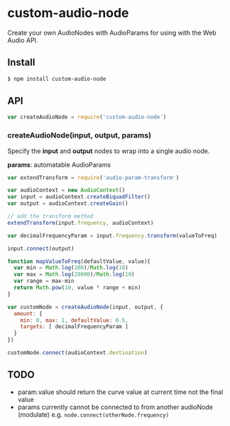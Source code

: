 custom-audio-node
===

Create your own AudioNodes with AudioParams for using with the Web Audio API. 

## Install

```bash
$ npm install custom-audio-node
```

## API

```js
var createAudioNode = require('custom-audio-node')
```

### createAudioNode(input, output, params)

Specify the **input** and **output** nodes to wrap into a single audio node. 

**params**: automatable AudioParams

```js
var extendTransform = require('audio-param-transform')

var audioContext = new AudioContext()
var input = audioContext.createBiquadFilter()
var output = audioContext.createGain()

// add the transform method
extendTransform(input.frequency, audioContext)

var decimalFrequencyParam = input.frequency.transform(valueToFreq)

input.connect(output)

function mapValueToFreq(defaultValue, value){
  var min = Math.log(100)/Math.log(10)
  var max = Math.log(20000)/Math.log(10)
  var range = max-min
  return Math.pow(10, value * range + min)
}

var customNode = createAudioNode(input, output, {
  amount: {
    min: 0, max: 1, defaultValue: 0.5,
    targets: [ decimalFrequencyParam ]
  }
})

customNode.connect(audioContext.destination)
```

## TODO

- param.value should return the curve value at current time not the final value
- params currently cannot be connected to from another audioNode (modulate) e.g. `node.connect(otherNode.frequency)`